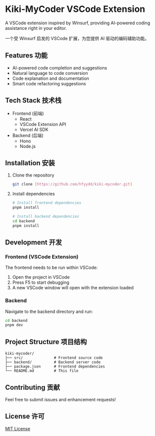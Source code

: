 # Kiki-MyCoder VSCode Extension

A VSCode extension inspired by Winsurf, providing AI-powered coding assistance right in your editor.

一个受 Winsurf 启发的 VSCode 扩展，为您提供 AI 驱动的编码辅助功能。

## Features 功能

- AI-powered code completion and suggestions
- Natural language to code conversion
- Code explanation and documentation
- Smart code refactoring suggestions

## Tech Stack 技术栈

- Frontend (前端)
  - React
  - VSCode Extension API
  - Vercel AI SDK
- Backend (后端)
  - Hono
  - Node.js

## Installation 安装

1. Clone the repository
   ```bash
   git clone [https://github.com/hfyydd/kiki-mycoder.git]
   ```

2. Install dependencies
   ```bash
   # Install frontend dependencies
   pnpm install

   # Install backend dependencies
   cd backend
   pnpm install
   ```

## Development 开发

### Frontend (VSCode Extension)
The frontend needs to be run within VSCode:

1. Open the project in VSCode
2. Press F5 to start debugging
3. A new VSCode window will open with the extension loaded

### Backend
Navigate to the backend directory and run:
```bash
cd backend
pnpm dev
```

## Project Structure 项目结构

```
kiki-mycoder/
├── src/              # Frontend source code
├── backend/          # Backend server code
├── package.json      # Frontend dependencies
└── README.md         # This file
```

## Contributing 贡献

Feel free to submit issues and enhancement requests!

## License 许可

[MIT License](LICENSE)
